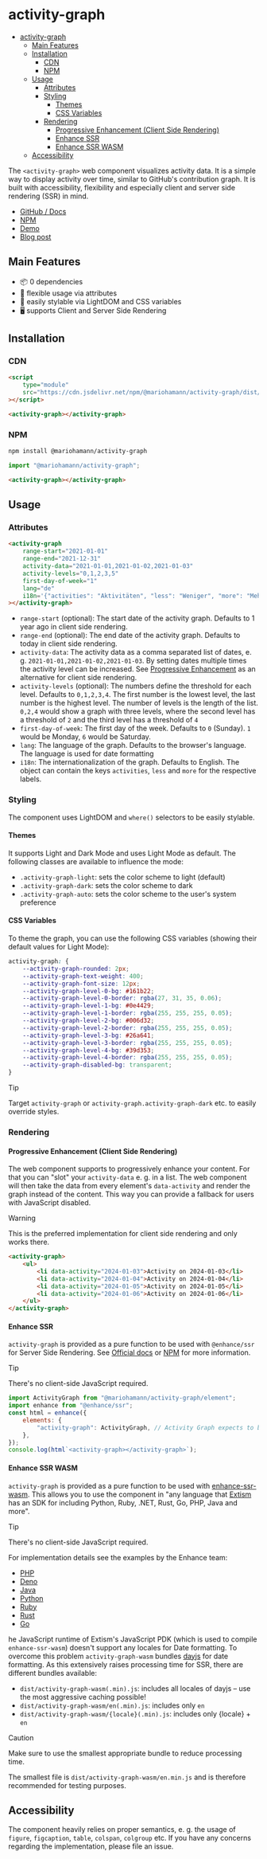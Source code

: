 # activity-graph

-   [activity-graph](#activity-graph)
    -   [Main Features](#main-features)
    -   [Installation](#installation)
        -   [CDN](#cdn)
        -   [NPM](#npm)
    -   [Usage](#usage)
        -   [Attributes](#attributes)
        -   [Styling](#styling)
            -   [Themes](#themes)
            -   [CSS Variables](#css-variables)
        -   [Rendering](#rendering)
            -   [Progressive Enhancement (Client Side Rendering)](#progressive-enhancement-client-side-rendering)
            -   [Enhance SSR](#enhance-ssr)
            -   [Enhance SSR WASM](#enhance-ssr-wasm)
    -   [Accessibility](#accessibility)

The `<activity-graph>` web component visualizes activity data. It is a simple way to display activity over time, similar to GitHub's contribution graph. It is built with accessibility, flexibility and especially client and server side rendering (SSR) in mind.

-   [GitHub / Docs](https://github.com/mariohamann/activity-graph)
-   [NPM](https://www.npmjs.com/package/@mariohamann/activity-graph)
-   [Demo](https://mariohamann.github.io/activity-graph/)
-   [Blog post](https://mariohamann.com/activity-graph-component/)

## Main Features

-   📦 0 dependencies
-   🎉 flexible usage via attributes
-   🎨 easily stylable via LightDOM and CSS variables
-   🖥️ supports Client and Server Side Rendering

## Installation

### CDN

```html
<script
	type="module"
	src="https://cdn.jsdelivr.net/npm/@mariohamann/activity-graph/dist/activity-graph.min.js"
></script>
```

```html
<activity-graph></activity-graph>
```

### NPM

```bash
npm install @mariohamann/activity-graph
```

```javascript
import "@mariohamann/activity-graph";
```

```html
<activity-graph></activity-graph>
```

## Usage

### Attributes

```html
<activity-graph
	range-start="2021-01-01"
	range-end="2021-12-31"
	activity-data="2021-01-01,2021-01-02,2021-01-03"
	activity-levels="0,1,2,3,5"
	first-day-of-week="1"
	lang="de"
	i18n='{"activities": "Aktivitäten", "less": "Weniger", "more": "Mehr"}'
></activity-graph>
```

-   `range-start` (optional): The start date of the activity graph. Defaults to 1 year ago in client side rendering.
-   `range-end` (optional): The end date of the activity graph. Defaults to today in client side rendering.
-   `activity-data`: The activity data as a comma separated list of dates, e. g. `2021-01-01,2021-01-02,2021-01-03`. By setting dates multiple times the activity level can be increased. See [Progressive Enhancement](#) as an alternative for client side rendering.
-   `activity-levels` (optional): The numbers define the threshold for each level. Defaults to `0,1,2,3,4`. The first number is the lowest level, the last number is the highest level. The number of levels is the length of the list. `0,2,4` would show a graph with three levels, where the second level has a threshold of `2` and the third level has a threshold of `4`
-   `first-day-of-week`: The first day of the week. Defaults to `0` (Sunday). `1` would be Monday, `6` would be Saturday.
-   `lang`: The language of the graph. Defaults to the browser's language. The language is used for date formatting
-   `i18n`: The internationalization of the graph. Defaults to English. The object can contain the keys `activities`, `less` and `more` for the respective labels.

### Styling

The component uses LightDOM and `where()` selectors to be easily stylable.

#### Themes

It supports Light and Dark Mode and uses Light Mode as default. The following classes are available to influence the mode:

-   `.activity-graph-light`: sets the color scheme to light (default)
-   `.activity-graph-dark`: sets the color scheme to dark
-   `.activity-graph-auto`: sets the color scheme to the user's system preference

#### CSS Variables

To theme the graph, you can use the following CSS variables (showing their default values for Light Mode):

```css
activity-graph: {
	--activity-graph-rounded: 2px;
	--activity-graph-text-weight: 400;
	--activity-graph-font-size: 12px;
	--activity-graph-level-0-bg: #161b22;
	--activity-graph-level-0-border: rgba(27, 31, 35, 0.06);
	--activity-graph-level-1-bg: #0e4429;
	--activity-graph-level-1-border: rgba(255, 255, 255, 0.05);
	--activity-graph-level-2-bg: #006d32;
	--activity-graph-level-2-border: rgba(255, 255, 255, 0.05);
	--activity-graph-level-3-bg: #26a641;
	--activity-graph-level-3-border: rgba(255, 255, 255, 0.05);
	--activity-graph-level-4-bg: #39d353;
	--activity-graph-level-4-border: rgba(255, 255, 255, 0.05);
	--activity-graph-disabled-bg: transparent;
}
```

> [!TIP]
> Target `activity-graph` or `activity-graph.activity-graph-dark` etc. to easily override styles.

### Rendering

#### Progressive Enhancement (Client Side Rendering)

The web component supports to progressively enhance your content. For that you can "slot" your `activity-data` e. g. in a list. The web component will then take the data from every element's `data-activity` and render the graph instead of the content. This way you can provide a fallback for users with JavaScript disabled.

> [!WARNING]
> This is the preferred implementation for client side rendering and only works there.

```html
<activity-graph>
	<ul>
		<li data-activity="2024-01-03">Activity on 2024-01-03</li>
		<li data-activity="2024-01-04">Activity on 2024-01-04</li>
		<li data-activity="2024-01-05">Activity on 2024-01-05</li>
		<li data-activity="2024-01-06">Activity on 2024-01-06</li>
	</ul>
</activity-graph>
```

#### Enhance SSR

`activity-graph` is provided as a pure function to be used with `@enhance/ssr` for Server Side Rendering. See [Official docs](https://enhance.dev/docs/conventions/elements) or [NPM](https://www.npmjs.com/package/@enhance/ssr) for more information.

> [!TIP]
> There's no client-side JavaScript required.

```js
import ActivityGraph from "@mariohamann/activity-graph/element";
import enhance from "@enhance/ssr";
const html = enhance({
	elements: {
		"activity-graph": ActivityGraph, // Activity Graph expects to be defined with the tag `activity-graph`
	},
});
console.log(html`<activity-graph></activity-graph>`);
```

#### Enhance SSR WASM

`activity-graph` is provided as a pure function to be used with [enhance-ssr-wasm](https://github.com/enhance-dev/enhance-ssr-wasm). This allows you to use the component in "any language that [Extism](https://github.com/extism/extism) has an SDK for including Python, Ruby, .NET, Rust, Go, PHP, Java and more".

> [!TIP]
> There's no client-side JavaScript required.

For implementation details see the examples by the Enhance team:

-   [PHP](https://github.com/enhance-dev/enhance-ssr-php)
-   [Deno](https://github.com/enhance-dev/enhance-ssr-deno)
-   [Java](https://github.com/enhance-dev/enhance-ssr-java)
-   [Python](https://github.com/enhance-dev/enhance-ssr-python)
-   [Ruby](https://github.com/enhance-dev/enhance-ssr-ruby)
-   [Rust](https://github.com/enhance-dev/enhance-ssr-rust)
-   [Go](https://github.com/enhance-dev/enhance-ssr-go)

he JavaScript runtime of Extism's JavaScript PDK (which is used to compile `enhance-ssr-wasm`) doesn't support any locales for Date formatting. To overcome this problem `activity-graph-wasm` bundles [dayjs](https://github.com/iamkun/dayjs) for date formatting. As this extensively raises processing time for SSR, there are different bundles available:

-   `dist/activity-graph-wasm(.min).js`: includes all locales of dayjs – use the most aggressive caching possible!
-   `dist/activity-graph-wasm/en(.min).js`: includes only `en`
-   `dist/activity-graph-wasm/{locale}(.min).js`: includes only {locale} + `en`

> [!CAUTION]
> Make sure to use the smallest appropriate bundle to reduce processing time.

The smallest file is `dist/activity-graph-wasm/en.min.js` and is therefore recommended for testing purposes.

## Accessibility

The component heavily relies on proper semantics, e. g. the usage of `figure`, `figcaption`, `table`, `colspan`, `colgroup` etc. If you have any concerns regarding the implementation, please file an issue.
